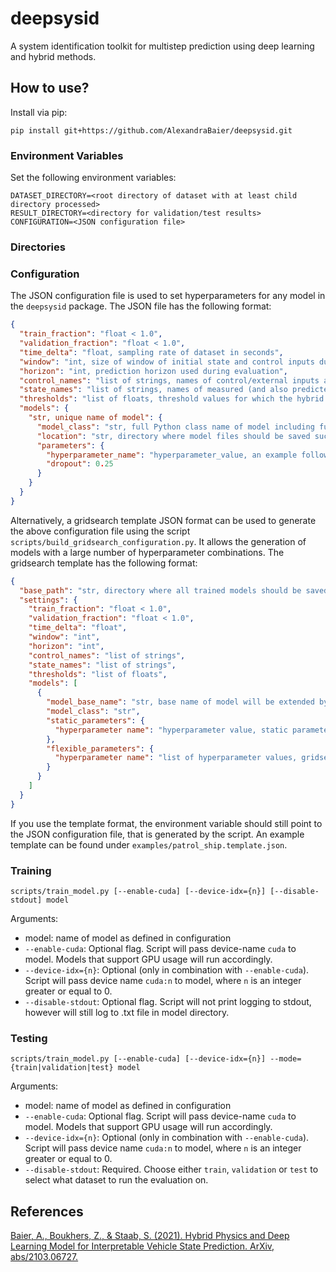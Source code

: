 # deepsysid

A system identification toolkit for multistep prediction using deep learning and hybrid methods.

## How to use?

Install via pip:
```
pip install git+https://github.com/AlexandraBaier/deepsysid.git
```

### Environment Variables

Set the following environment variables:
```
DATASET_DIRECTORY=<root directory of dataset with at least child directory processed>
RESULT_DIRECTORY=<directory for validation/test results>
CONFIGURATION=<JSON configuration file>
```

### Directories

### Configuration

The JSON configuration file is used to set hyperparameters for any model in the `deepsysid` package.
The JSON file has the following format:
```json
{
  "train_fraction": "float < 1.0",
  "validation_fraction": "float < 1.0",
  "time_delta": "float, sampling rate of dataset in seconds",
  "window": "int, size of window of initial state and control inputs during evaluation",
  "horizon": "int, prediction horizon used during evaluation",
  "control_names": "list of strings, names of control/external inputs as defined in the dataset CSV",
  "state_names": "list of strings, names of measured (and also predicted) system states as defined in the dataset CSV",
  "thresholds": "list of floats, threshold values for which the hybrid models should be evaluated",
  "models": {
    "str, unique name of model": {
      "model_class": "str, full Python class name of model including full package, for example, deepsysid.models.linear.LinearModel",
      "location": "str, directory where model files should be saved such as weights and normalization parameters",
      "parameters": {
        "hyperparameter_name": "hyperparameter_value, an example follows",
        "dropout": 0.25
      }
    }
  }
}
```

Alternatively, a gridsearch template JSON format can be used to generate the above configuration file
using the script `scripts/build_gridsearch_configuration.py`.
It allows the generation of models with a large number of hyperparameter combinations. 
The gridsearch template has the following format:
```json
{
  "base_path": "str, directory where all trained models should be saved to, subdirectories will be created for each separate model",
  "settings": {
    "train_fraction": "float < 1.0",
    "validation_fraction": "float < 1.0",
    "time_delta": "float",
    "window": "int",
    "horizon": "int",
    "control_names": "list of strings",
    "state_names": "list of strings",
    "thresholds": "list of floats",
    "models": [
      {
        "model_base_name": "str, base name of model will be extended by combination of hyperparameter",
        "model_class": "str",
        "static_parameters": {
          "hyperparameter name": "hyperparameter value, static parameters remain the same for all models of this base_name, no grid search will be performed over these parameters"
        },
        "flexible_parameters": {
          "hyperparameter name": "list of hyperparameter values, gridsearch is performed over flexible parameters, the cartesian product over all possible flexible parameter combinations is generated as distinct models"
        }
      }
    ]
  }
}
```
If you use the template format, the environment variable should still point to the JSON configuration file, that is generated by the script.
An example template can be found under `examples/patrol_ship.template.json`.

### Training

`scripts/train_model.py [--enable-cuda] [--device-idx={n}] [--disable-stdout] model`

Arguments:
- model: name of model as defined in configuration
- `--enable-cuda`: Optional flag. Script will pass device-name `cuda` to model. Models that support GPU usage will run accordingly.
- `--device-idx={n}`: Optional (only in combination with `--enable-cuda`). Script will pass device name `cuda:n` to model, where `n` is an integer greater or equal to 0.
- `--disable-stdout`: Optional flag. Script will not print logging to stdout, however will still log to .txt file in model directory.

### Testing

`scripts/train_model.py [--enable-cuda] [--device-idx={n}] --mode={train|validation|test} model`

Arguments:
- model: name of model as defined in configuration
- `--enable-cuda`: Optional flag. Script will pass device-name `cuda` to model. Models that support GPU usage will run accordingly.
- `--device-idx={n}`: Optional (only in combination with `--enable-cuda`). Script will pass device name `cuda:n` to model, where `n` is an integer greater or equal to 0.
- `--disable-stdout`: Required. Choose either `train`, `validation` or `test` to select what dataset to run the evaluation on. 


## References

[Baier, A., Boukhers, Z., & Staab, S. (2021). Hybrid Physics and Deep Learning Model for Interpretable Vehicle State Prediction. ArXiv, abs/2103.06727.](https://arxiv.org/abs/2103.06727)